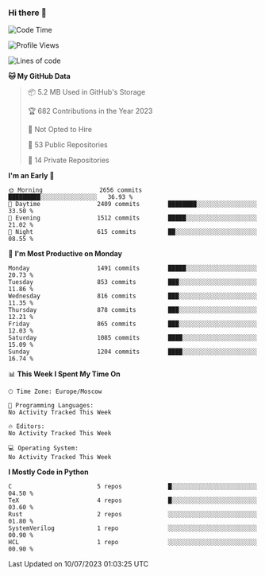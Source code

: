 ### Hi there 👋

<!--
**SemenMartynov/SemenMartynov** is a ✨ _special_ ✨ repository because its `README.md` (this file) appears on your GitHub profile.

Here are some ideas to get you started:

- 🔭 I’m currently working on ...
- 🌱 I’m currently learning ...
- 👯 I’m looking to collaborate on ...
- 🤔 I’m looking for help with ...
- 💬 Ask me about ...
- 📫 How to reach me: ...
- 😄 Pronouns: ...
- ⚡ Fun fact: ...
-->

<!--START_SECTION:waka-->
![Code Time](http://img.shields.io/badge/Code%20Time-0%20secs-blue)

![Profile Views](http://img.shields.io/badge/Profile%20Views-1-blue)

![Lines of code](https://img.shields.io/badge/From%20Hello%20World%20I%27ve%20Written-6.8%20million%20lines%20of%20code-blue)

**🐱 My GitHub Data** 

> 📦 5.2 MB Used in GitHub's Storage 
 > 
> 🏆 682 Contributions in the Year 2023
 > 
> 🚫 Not Opted to Hire
 > 
> 📜 53 Public Repositories 
 > 
> 🔑 14 Private Repositories 
 > 
**I'm an Early 🐤** 

```text
🌞 Morning                2656 commits        █████████░░░░░░░░░░░░░░░░   36.93 % 
🌆 Daytime                2409 commits        ████████░░░░░░░░░░░░░░░░░   33.50 % 
🌃 Evening                1512 commits        █████░░░░░░░░░░░░░░░░░░░░   21.02 % 
🌙 Night                  615 commits         ██░░░░░░░░░░░░░░░░░░░░░░░   08.55 % 
```
📅 **I'm Most Productive on Monday** 

```text
Monday                   1491 commits        █████░░░░░░░░░░░░░░░░░░░░   20.73 % 
Tuesday                  853 commits         ███░░░░░░░░░░░░░░░░░░░░░░   11.86 % 
Wednesday                816 commits         ███░░░░░░░░░░░░░░░░░░░░░░   11.35 % 
Thursday                 878 commits         ███░░░░░░░░░░░░░░░░░░░░░░   12.21 % 
Friday                   865 commits         ███░░░░░░░░░░░░░░░░░░░░░░   12.03 % 
Saturday                 1085 commits        ████░░░░░░░░░░░░░░░░░░░░░   15.09 % 
Sunday                   1204 commits        ████░░░░░░░░░░░░░░░░░░░░░   16.74 % 
```


📊 **This Week I Spent My Time On** 

```text
🕑︎ Time Zone: Europe/Moscow

💬 Programming Languages: 
No Activity Tracked This Week

🔥 Editors: 
No Activity Tracked This Week

💻 Operating System: 
No Activity Tracked This Week
```

**I Mostly Code in Python** 

```text
C                        5 repos             █░░░░░░░░░░░░░░░░░░░░░░░░   04.50 % 
TeX                      4 repos             █░░░░░░░░░░░░░░░░░░░░░░░░   03.60 % 
Rust                     2 repos             ░░░░░░░░░░░░░░░░░░░░░░░░░   01.80 % 
SystemVerilog            1 repo              ░░░░░░░░░░░░░░░░░░░░░░░░░   00.90 % 
HCL                      1 repo              ░░░░░░░░░░░░░░░░░░░░░░░░░   00.90 % 
```




 Last Updated on 10/07/2023 01:03:25 UTC
<!--END_SECTION:waka-->